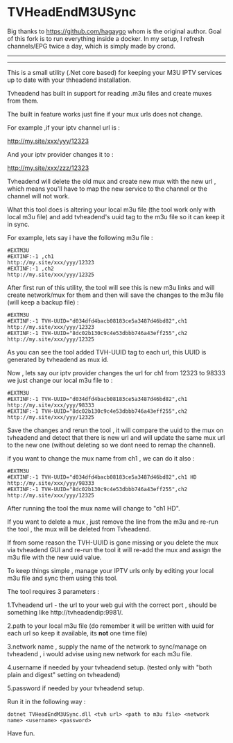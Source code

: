 # TVHeadEndM3USync

Big thanks to https://github.com/hagaygo whom is the original author. Goal of this fork is to run everything inside a docker. In my setup, I refresh channels/EPG twice a day, which is simply made by crond.

------------





------------
This is a small utility (.Net core based) for keeping your M3U IPTV services up to date with your thheadend installation.

Tvheadend has built in support for reading .m3u files and create muxes from them.

The built in feature works just fine if your mux urls does not change.

For example ,if your iptv channel url is :

http://my.site/xxx/yyy/12323

And your iptv provider changes it to :

http://my.site/xxx/zzz/12323

Tvheadend will delete the old mux and create new mux with the new url , which means you'll have to map the new service to the channel or the channel will not work.

What this tool does is altering your local m3u file (the tool work only with local m3u file) and add tvheadend's uuid tag to the m3u file so it can keep it in sync.

For example, lets say i have the following m3u file :

```
#EXTM3U
#EXTINF:-1 ,ch1
http://my.site/xxx/yyy/12323
#EXTINF:-1 ,ch2
http://my.site/xxx/yyy/12325
```
After first run of this utility, the tool will see this is new m3u links and will create network/mux for them and then will save the changes to the m3u file (will keep a backup file) :

```
#EXTM3U
#EXTINF:-1 TVH-UUID="d034dfd4bacb08183ce5a3487d46bd82",ch1
http://my.site/xxx/yyy/12323
#EXTINF:-1 TVH-UUID="8dc02b130c9c4e53dbbb746a43eff255",ch2
http://my.site/xxx/yyy/12325
```
As you can see the tool added TVH-UUID tag to each url, this UUID is generated by tvheadend as mux id.

Now , lets say our iptv provider changes the url for ch1 from 12323 to 98333 we just change our local m3u file to :

```
#EXTM3U
#EXTINF:-1 TVH-UUID="d034dfd4bacb08183ce5a3487d46bd82",ch1
http://my.site/xxx/yyy/98333
#EXTINF:-1 TVH-UUID="8dc02b130c9c4e53dbbb746a43eff255",ch2
http://my.site/xxx/yyy/12325
```

Save the changes and rerun the tool , it will compare the uuid to the mux on tvheadend and detect that there is new url and will update the same mux url to the new one (without deleting so we dont need to remap the channel).

if you want to change the mux name from ch1 , we can do it also :

```
#EXTM3U
#EXTINF:-1 TVH-UUID="d034dfd4bacb08183ce5a3487d46bd82",ch1 HD
http://my.site/xxx/yyy/98333
#EXTINF:-1 TVH-UUID="8dc02b130c9c4e53dbbb746a43eff255",ch2
http://my.site/xxx/yyy/12325
```

After running the tool the mux name will change to "ch1 HD".

If you want to delete a mux , just remove the line from the m3u and re-run the tool , the mux will be deleted from Tvheadend.

If from some reason the TVH-UUID is gone missing or you delete the mux via tvheadend GUI and re-run the tool it will re-add the mux and assign the m3u file with the new uuid value.

To keep things simple , manage your IPTV urls only by editing your local m3u file and sync them using this tool.

The tool requires 3 parameters :

1.Tvheadend url - the url to your web gui with the correct port , should be something like http://tvheadendip:9981/.

2.path to your local m3u file (do remember it will be written with uuid for each url so keep it available, its **not** one time file)

3.network name , supply the name of the network to sync/manage on tvheadend , i would advise using new network for each m3u file.

4.username if needed by your tvheadend setup. (tested only with "both plain and digest" setting on tvheadend) 

5.password if needed by your tvheadend setup.

Run it in the following way :

```
dotnet TVHeadEndM3USync.dll <tvh url> <path to m3u file> <network name> <username> <password>
```

Have fun.
